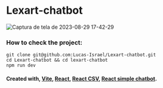 # Lexart-chatbot
![Captura de tela de 2023-08-29 17-42-29](https://github.com/Lucas-Israel/Lexart-chatbot/assets/104790267/6710fb7c-ef06-4aba-893f-e990d1ad848b)

### How to check the project:

```
git clone git@github.com:Lucas-Israel/Lexart-chatbot.git
cd Lexart-chatbot && cd lexart-chatbot
npm run dev
```
#### Created with, [Vite](https://vitejs.dev/guide/), [React](https://react.dev/), [React CSV](https://github.com/react-csv/react-csv), [React simple chatbot](https://lucasbassetti.com.br/react-simple-chatbot/).
    
